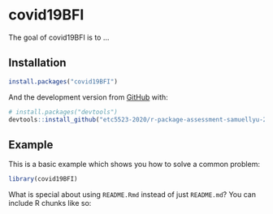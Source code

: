 
<!-- README.md is generated from README.Rmd. Please edit that file -->

# covid19BFI

<!-- badges: start -->

<!-- badges: end -->

The goal of covid19BFI is to …

## Installation

``` r
install.packages("covid19BFI")
```

And the development version from [GitHub](https://github.com/) with:

``` r
# install.packages("devtools")
devtools::install_github("etc5523-2020/r-package-assessment-samuellyu-2021")
```

## Example

This is a basic example which shows you how to solve a common problem:

``` r
library(covid19BFI)
```

What is special about using `README.Rmd` instead of just `README.md`?
You can include R chunks like so:
